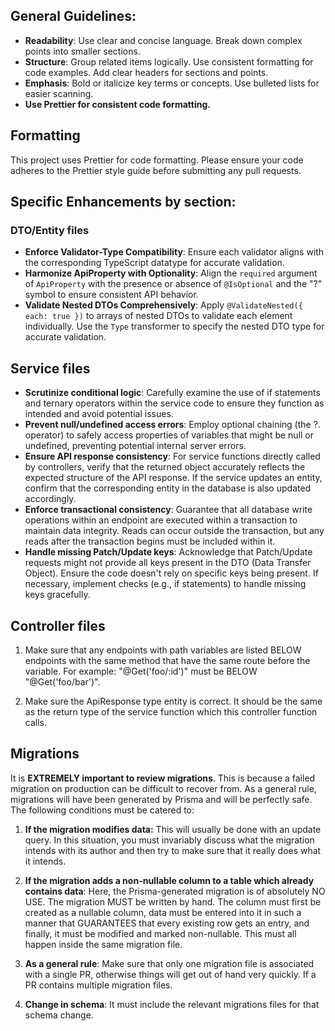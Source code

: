 ## General  Guidelines:

-   **Readability**: Use clear and concise language.
Break down complex points into smaller sections.
-   **Structure**: Group related items logically.
Use consistent formatting for code examples. Add clear headers for sections and points.
-   **Emphasis**: Bold or italicize key terms or concepts. Use bulleted lists for easier scanning.
-   **Use Prettier for consistent code formatting.**

## Formatting

This project uses Prettier for code formatting. Please ensure your code adheres to the Prettier style guide before submitting any pull requests.


## Specific Enhancements by section:
### DTO/Entity files 

-   **Enforce Validator-Type Compatibility**: Ensure each validator aligns with the corresponding TypeScript datatype for accurate validation.
-   **Harmonize ApiProperty with Optionality**: Align the `required` argument of `ApiProperty` with the presence or absence of `@IsOptional` and the "?" symbol to ensure consistent API behavior.
-   **Validate Nested DTOs Comprehensively**: Apply `@ValidateNested({ each: true })` to arrays of nested DTOs to validate each element individually. Use the `Type` transformer to specify the nested DTO type for accurate validation. 

## Service files 

-   **Scrutinize conditional logic**: Carefully examine the use of if statements and ternary operators within the service code to ensure they function as intended and avoid potential issues.
-   **Prevent null/undefined access errors**: Employ optional chaining (the ?. operator) to safely access properties of variables that might be null or undefined, preventing potential internal server errors.
-   **Ensure API response consistency**: For service functions directly called by controllers, verify that the returned object accurately reflects the expected structure of the API response. If the service updates an entity, confirm that the corresponding entity in the database is also updated accordingly.
-   **Enforce transactional consistency**: Guarantee that all database write operations within an endpoint are executed within a transaction to maintain data integrity. Reads can occur outside the transaction, but any reads after the transaction begins must be included within it.
-   **Handle missing Patch/Update keys**: Acknowledge that Patch/Update requests might not provide all keys present in the DTO (Data Transfer Object). Ensure the code doesn't rely on specific keys being present. If necessary, implement checks (e.g., if statements) to handle missing keys gracefully.

## Controller files 

1. Make sure that any endpoints with path variables are listed BELOW endpoints with the same method that have the same route before the variable. For example: "@Get('foo/:id')" must be BELOW "@Get('foo/bar')". 

2. Make sure the ApiResponse type entity is correct. It should be the same as the return type of the service function which this controller function calls. 

## Migrations

It is **EXTREMELY important to review migrations**. This is because a failed migration on production can be difficult to recover from. As a general rule, migrations will have been generated by Prisma and will be perfectly safe. The following conditions must be catered to: 

1. **If the migration modifies data:** This will usually be done with an update query. In this situation, you must invariably discuss what the migration intends with its author and then try to make sure that it really does what it intends. 

2. **If the migration adds a non-nullable column to a table which already contains data**: Here, the Prisma-generated migration is of absolutely NO USE. The migration MUST be written by hand. The column must first be created as a nullable column, data must be entered into it in such a manner that GUARANTEES that every existing row gets an entry, and finally, it must be modified and marked non-nullable. This must all happen inside the same migration file. 

3. **As a general rule**: Make sure that only one migration file is associated with a single PR, otherwise things will get out of hand very quickly. If a PR contains multiple migration files.

4. **Change in schema**: It must include the relevant migrations files for that schema change. 